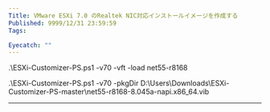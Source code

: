 ```yaml
---
Title: VMware ESXi 7.0 のRealtek NIC対応インストールイメージを作成する
Published: 9999/12/31 23:59:59
Tags:

Eyecatch: ""
---
```

<p>.\ESXi-Customizer-PS.ps1 -v70 -vft -load net55-r8168</p>

<p>.\ESXi-Customizer-PS.ps1 -v70 -pkgDir D:\Users\Downloads\ESXi-Customizer-PS-master\net55-r8168-8.045a-napi.x86_64.vib</p>

***